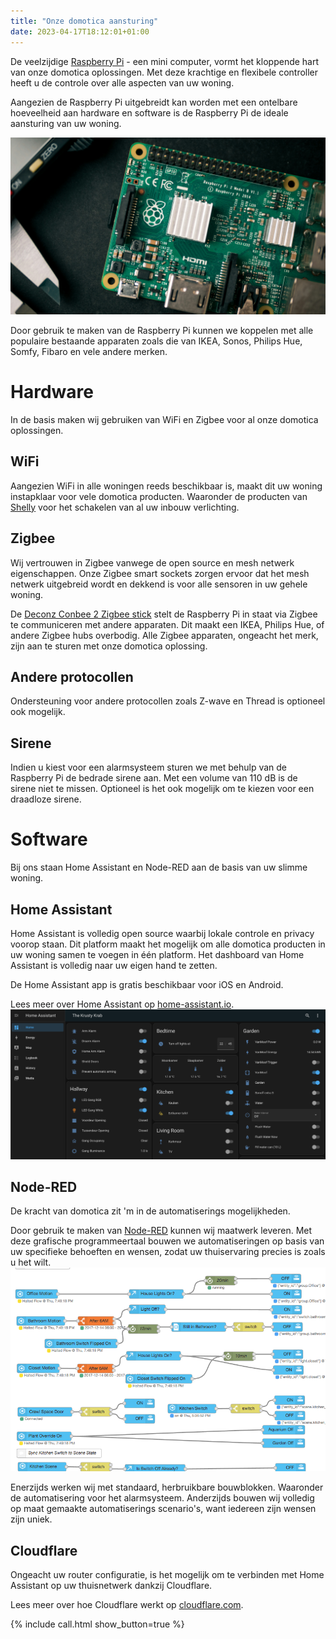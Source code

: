 ```yaml
---
title: "Onze domotica aansturing"
date: 2023-04-17T18:12:01+01:00
---
```


De veelzijdige [Raspberry Pi](https://www.raspberrypi.com/) - een mini computer, vormt het kloppende hart van onze domotica oplossingen. Met deze krachtige en flexibele controller heeft u de controle over alle aspecten van uw woning.

Aangezien de Raspberry Pi uitgebreidt kan worden met een ontelbare hoeveelheid aan hardware en software is de Raspberry Pi de ideale aansturing van uw woning.

![Photo of Raspberry Pi by Harrison Broadbent on Unsplash](/images/harrison-broadbent-hSHNPyND_dU-unsplash.jpg)

Door gebruik te maken van de Raspberry Pi kunnen we koppelen met alle populaire bestaande apparaten zoals die van IKEA, Sonos, Philips Hue, Somfy, Fibaro en vele andere merken. 

# Hardware

In de basis maken wij gebruiken van WiFi en Zigbee voor al onze domotica oplossingen.

## WiFi

Aangezien WiFi in alle woningen reeds beschikbaar is, maakt dit uw woning instapklaar voor vele domotica producten. Waaronder de producten van [Shelly](https://shelly.cloud/) voor het schakelen van al uw inbouw verlichting.

## Zigbee

Wij vertrouwen in Zigbee vanwege de open source en mesh netwerk eigenschappen. Onze Zigbee smart sockets zorgen ervoor dat het mesh netwerk uitgebreid wordt en dekkend is voor alle sensoren in uw gehele woning.

De [Deconz Conbee 2 Zigbee stick](https://phoscon.de/en/conbee2) stelt de Raspberry Pi in staat via Zigbee te communiceren met andere apparaten. Dit maakt een IKEA, Philips Hue, of andere Zigbee hubs overbodig. Alle Zigbee apparaten, ongeacht het merk, zijn aan te sturen met onze domotica oplossing.

## Andere protocollen

Ondersteuning voor andere protocollen zoals Z-wave en Thread is optioneel ook mogelijk.

## Sirene

Indien u kiest voor een alarmsysteem sturen we met behulp van de Raspberry Pi de bedrade sirene aan. Met een volume van 110 dB is de sirene niet te missen. Optioneel is het ook mogelijk om te kiezen voor een draadloze sirene.

# Software

Bij ons staan Home Assistant en Node-RED aan de basis van uw slimme woning.

## Home Assistant

Home Assistant is volledig open source waarbij lokale controle en privacy voorop staan. Dit platform maakt het mogelijk om alle domotica producten in uw woning samen te voegen in één platform. Het dashboard van Home Assistant is volledig naar uw eigen hand te zetten.

De Home Assistant app is gratis beschikbaar voor iOS en Android.

Lees meer over Home Assistant op [home-assistant.io](https://www.home-assistant.io/).
![Dashboard](/images/dashboard.png)

## Node-RED

De kracht van domotica zit 'm in de automatiserings mogelijkheden. 

Door gebruik te maken van [Node-RED](https://nodered.org/) kunnen wij maatwerk leveren. Met deze grafische programmeertaal bouwen we automatiseringen op basis van uw specifieke behoeften en wensen, zodat uw thuiservaring precies is zoals u het wilt.
![Automatisering](/images/nodered.webp)

Enerzijds werken wij met standaard, herbruikbare bouwblokken. Waaronder de automatisering voor het alarmsysteem. Anderzijds bouwen wij volledig op maat gemaakte automatiserings scenario's, want iedereen zijn wensen zijn uniek.

## Cloudflare

Ongeacht uw router configuratie, is het mogelijk om te verbinden met Home Assistant op uw thuisnetwerk dankzij Cloudflare.

Lees meer over hoe Cloudflare werkt op [cloudflare.com](https://www.cloudflare.com/).

{% include call.html show_button=true %}